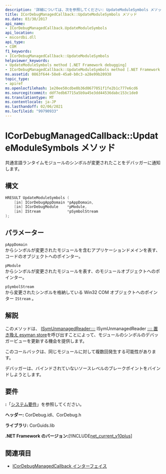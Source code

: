 ```yaml
---
description: '詳細については、次を参照してください: UpdateModuleSymbols メソッド'
title: ICorDebugManagedCallback::UpdateModuleSymbols メソッド
ms.date: 03/30/2017
api_name:
- ICorDebugManagedCallback.UpdateModuleSymbols
api_location:
- mscordbi.dll
api_type:
- COM
f1_keywords:
- ICorDebugManagedCallback::UpdateModuleSymbols
helpviewer_keywords:
- UpdateModuleSymbols method [.NET Framework debugging]
- ICorDebugManagedCallback::UpdateModuleSymbols method [.NET Framework debugging]
ms.assetid: 0863f644-58e8-45a0-b0c3-a28e99b20938
topic_type:
- apiref
ms.openlocfilehash: 1e20ee50cdbe0b36d0677051f1fe2b1c777e6cd6
ms.sourcegitcommit: ddf7edb67715a5b9a45e3dd44536dabc153c1de0
ms.translationtype: MT
ms.contentlocale: ja-JP
ms.lasthandoff: 02/06/2021
ms.locfileid: "99790933"
---
```

# <a name="icordebugmanagedcallbackupdatemodulesymbols-method"></a>ICorDebugManagedCallback::UpdateModuleSymbols メソッド

共通言語ランタイムモジュールのシンボルが変更されたことをデバッガーに通知します。  
  
## <a name="syntax"></a>構文  
  
```cpp  
HRESULT UpdateModuleSymbols (  
    [in] ICorDebugAppDomain *pAppDomain,  
    [in] ICorDebugModule    *pModule,  
    [in] IStream            *pSymbolStream  
);  
```  
  
## <a name="parameters"></a>パラメーター  

 `pAppDomain`  
 からシンボルが変更されたモジュールを含むアプリケーションドメインを表す、コードのオブジェクトへのポインター。  
  
 `pModule`  
 からシンボルが変更されたモジュールを表す、のモジュールオブジェクトへのポインター。  
  
 `pSymbolStream`  
 から変更されたシンボルを格納している Win32 COM オブジェクトへのポインター `IStream` 。  
  
## <a name="remarks"></a>解説  

 このメソッドは、 [ISymUnmanagedReader::::](../diagnostics/isymunmanagedreader-updatesymbolstore-method.md) ISymUnmanagedReader [:::: 置き換え esyman store](../diagnostics/isymunmanagedreader-replacesymbolstore-method.md)を呼び出すことによって、モジュールのシンボルのデバッガービューを更新する機会を提供します。  
  
 このコールバックは、同じモジュールに対して複数回発生する可能性があります。  
  
 デバッガーは、バインドされていないソースレベルのブレークポイントをバインドしようとします。  
  
## <a name="requirements"></a>要件  

 **:**「[システム要件](../../get-started/system-requirements.md)」を参照してください。  
  
 **ヘッダー:** CorDebug.idl、CorDebug.h  
  
 **ライブラリ:** CorGuids.lib  
  
 **.NET Framework のバージョン:**[!INCLUDE[net_current_v10plus](../../../../includes/net-current-v10plus-md.md)]  
  
## <a name="see-also"></a>関連項目

- [ICorDebugManagedCallback インターフェイス](icordebugmanagedcallback-interface.md)
